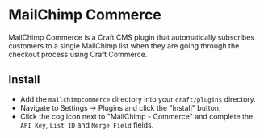 # MailChimp Commerce

MailChimp Commerce is a Craft CMS plugin that automatically subscribes customers to a single MailChimp list when they are going through the checkout process using Craft Commerce.

## Install

- Add the `mailchimpcommerce` directory into your `craft/plugins` directory.
- Navigate to Settings -> Plugins and click the "Install" button.
- Click the cog icon next to "MailChimp - Commerce" and complete the `API Key`, `List ID` and `Merge Field` fields.